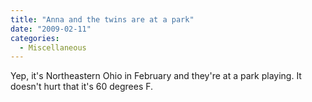 ```yaml
---
title: "Anna and the twins are at a park"
date: "2009-02-11"
categories: 
  - Miscellaneous
---
```


Yep, it's Northeastern Ohio in February and they're at a park playing. It doesn't hurt that it's 60 degrees F.
